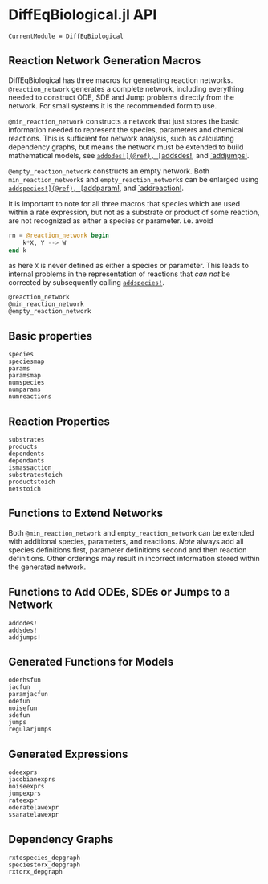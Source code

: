 # DiffEqBiological.jl API
```@meta
CurrentModule = DiffEqBiological
```

## Reaction Network Generation Macros
DiffEqBiological has three macros for generating reaction networks.
`@reaction_network` generates a complete network, including everything needed to
construct ODE, SDE and Jump problems directly from the network. For small
systems it is the recommended form to use.

`@min_reaction_network` constructs a network that just stores the basic
information needed to represent the species, parameters and chemical reactions.
This is sufficient for network analysis, such as calculating dependency graphs,
but means the network must be extended to build mathematical models, see
[`addodes!](@ref), [`addsdes!](@ref), and [`addjumps!](@ref). 

`@empty_reaction_network` constructs an empty network. Both
`min_reaction_network`s and `empty_reaction_network`s can be enlarged using 
[`addspecies!](@ref), [`addparam!](@ref), and [`addreaction!](@ref).

It is important to note for all three macros that species which are used within 
a rate expression, but not as a substrate or product of some reaction, are not
recognized as either a species or parameter. i.e. avoid
```julia
rn = @reaction_network begin
    k*X, Y --> W
end k
```
as here `X` is never defined as either a species or parameter. This leads to
internal problems in the representation of reactions that *can not* be corrected
by subsequently calling [`addspecies!`](@ref).

```@docs
@reaction_network
@min_reaction_network
@empty_reaction_network
```

## Basic properties
```@docs
species
speciesmap
params
paramsmap 
numspecies 
numparams
numreactions
```
## Reaction Properties
```@docs
substrates
products
dependents
dependants
ismassaction
substratestoich
productstoich
netstoich
```

## Functions to Extend Networks
Both `@min_reaction_network` and `empty_reaction_network` can be extended
with additional species, parameters, and reactions. *Note* always add
all species definitions first, parameter definitions second and then
reaction definitions. Other orderings may result in incorrect information
stored within the generated network.


## Functions to Add ODEs, SDEs or Jumps to a Network
```@docs
addodes!
addsdes!
addjumps!
```



## Generated Functions for Models
```@docs
oderhsfun
jacfun
paramjacfun
odefun
noisefun
sdefun
jumps
regularjumps
```

## Generated Expressions
```@docs
odeexprs
jacobianexprs
noiseexprs
jumpexprs
rateexpr
oderatelawexpr
ssaratelawexpr
```

## Dependency Graphs
```@docs
rxtospecies_depgraph
speciestorx_depgraph
rxtorx_depgraph
```